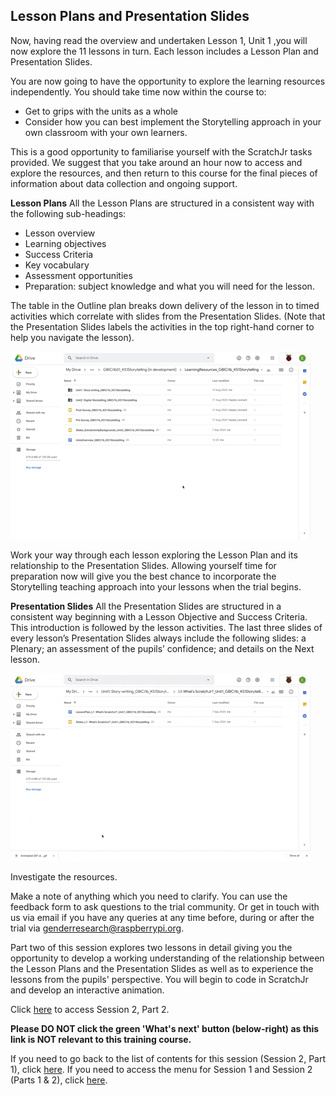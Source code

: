 ## Lesson Plans and Presentation Slides
Now, having read the overview and undertaken Lesson 1, Unit 1 ,you will now explore the 11 lessons in turn. Each lesson includes a Lesson Plan and Presentation Slides.

You are now going to have the opportunity to explore the learning resources independently. You should take time now within the course to:
+ Get to grips with the units as a whole
+ Consider how you can best implement the Storytelling approach in your own classroom with your own learners.

This is a good opportunity to familiarise yourself with the ScratchJr tasks provided. We suggest that you take around an hour now to access and explore the resources, and then return to this course for the final pieces of information about data collection and ongoing support.

**Lesson Plans**
All the Lesson Plans are structured in a consistent way with the following sub-headings:
+ Lesson overview
+ Learning objectives
+ Success Criteria
+ Key vocabulary
+ Assessment opportunities
+ Preparation: subject knowledge and what you will need for the lesson.

The table in the Outline plan breaks down delivery of the lesson in to timed activities which correlate with slides from the Presentation Slides. (Note that the Presentation Slides labels the activities in the top right-hand corner to help you navigate the lesson).

![Modelling Outline Plan](images/ks1storytelling-OutlinePlan.gif)

Work your way through each lesson exploring the Lesson Plan and its relationship to the Presentation Slides. Allowing yourself time for preparation now will give you the best chance to incorporate the Storytelling teaching approach into your lessons when the trial begins. 

**Presentation Slides**
All the Presentation Slides are structured in a consistent way beginning with a Lesson Objective and Success Criteria. This introduction is followed by the lesson activities. The last three slides of every lesson’s Presentation Slides always include the following slides: a Plenary; an assessment of the pupils’ confidence; and details on the Next lesson.

![Modelling explore Presentation Slides](images/ks1storytelling-PresentationSlides.gif)

Investigate the resources.

Make a note of anything which you need to clarify. You can use the feedback form to ask questions to the trial community. Or get in touch with us via email if you have any queries at any time before, during or after the trial via [genderresearch@raspberrypi.org](mailto:genderresearch@raspberrypi.org).

Part two of this session explores two lessons in detail giving you the opportunity to develop a working understanding of the relationship between the Lesson Plans and the Presentation Slides as well as to experience the lessons from the pupils' perspective. You will begin to code in ScratchJr and develop an interactive animation.

Click [here](https://projects.raspberrypi.org/en/projects/KS1StorytellingTraining_Session2_Part2_GBICi1b) to access Session 2, Part 2.

**Please DO NOT click the green 'What's next' button (below-right) as this link is NOT relevant to this training course.**

If you need to go back to the list of contents for this session (Session 2, Part 1), click [here](https://projects.raspberrypi.org/en/projects/KS1StorytellingTraining_Session2_Part1_GBICi1b). 
If you need to access the menu for Session 1 and Session 2 (Parts 1 & 2), click [here](https://projects.raspberrypi.org/en/pathways/ks1-storytellingtraining-gbici1b).
